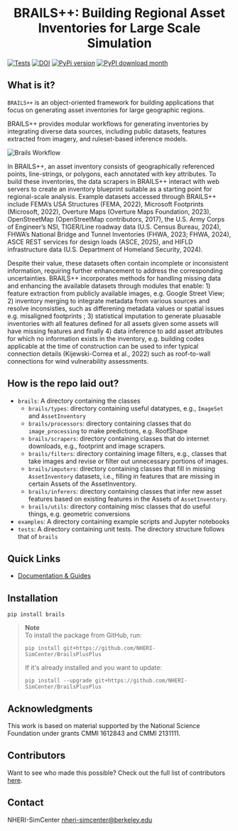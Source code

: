 <h1 style="text-align: center;">BRAILS++: Building Regional Asset Inventories for Large Scale Simulation</h1>

[![Tests](https://github.com/NHERI-SimCenter/BrailsPlusPlus/actions/workflows/tests.yml/badge.svg)](https://github.com/NHERI-SimCenter/BrailsPlusPlus/actions/workflows/tests.yml/badge.svg)
[![DOI](https://zenodo.org/badge/184673734.svg)](https://zenodo.org/badge/latestdoi/184673734)
[![PyPi version](https://badgen.net/pypi/v/BRAILS/)](https://pypi.org/project/BRAILS/)
[![PyPI download month](https://img.shields.io/pypi/dm/BRAILS.svg)](https://pypi.python.org/pypi/BRAILS/)

## What is it?

```BRAILS++``` is an object-oriented framework for building applications that focus on generating asset inventories for large geographic regions.


 BRAILS++ provides modular workflows for generating inventories by integrating diverse data sources, including public datasets, features extracted from imagery, and ruleset-based inference models.

![Brails Workflow](docs/brailsPlusPlus.png)

In BRAILS++, an asset inventory consists of geographically referenced points, line-strings, or polygons, each annotated with key attributes. To build these inventories, the data scrapers in BRAILS++ interact with web servers to create an inventory blueprint suitable as a starting point for regional-scale analysis. Example datasets accessed through BRAILS++ include FEMA’s USA Structures (FEMA, 2022), Microsoft Footprints (Microsoft, 2022), Overture Maps (Overture Maps Foundation, 2023), OpenStreetMap (OpenStreetMap contributors, 2017), the U.S. Army Corps of Engineer’s NSI, TIGER/Line roadway data (U.S. Census Bureau, 2024), FHWA’s National Bridge and Tunnel Inventories (FHWA, 2023; FHWA, 2024), ASCE REST services for design loads (ASCE, 2025), and HIFLD infrastructure data (U.S. Department of Homeland Security, 2024).

Despite their value, these datasets often contain incomplete or inconsistent information, requiring further enhancement to address the corresponding uncertainties. BRAILS++ incorporates methods for handling missing data and enhancing the available datasets through modules that enable: 1) feature extraction from publicly available images, e.g. Google Street View; 2) inventory merging to integrate metadata from various sources and resolve inconsisties, such as differening metadata values or spatial issues e.g. misaligned footprints ; 3) statistical imputation to generate pluasable inventories with all features defined for all assets given some assets will have missing features and finally 4) data inference to add asset attributes for which no information exists in the inventory, e.g. building codes applicable at the time of construction can be used to infer typical connection details (Kijewski-Correa et al., 2022) such as roof-to-wall connections for wind vulnerability assessments.


## How is the repo laid out?

+ ```brails```: A directory containing the classes
  - ```brails/types```: directory containing useful datatypes, e.g., ```ImageSet``` and ```AssetInventory```
  - ```brails/processors```: directory containing classes that do ```image_processing``` to make predictions, e.g. RoofShape
  - ```brails/scrapers```: directory containing classes that do internet downloads, e.g., footprint and image scrapers.
  - ```brails/filters```: directory containing image filters, e.g., classes that take images and revise or filter out unnecessary portions of images.
  - ```brails/imputers```: directory containing classes that fill in missing ```AssetInventory``` datasets, i.e., filling in features that are missing in certain Assets of the AssetInventory.
  - ```brails/inferers```: directory containing classes that infer new asset features based on existing features in the Assets of ```AssetInventory```.
  - ```brails/utils```: directory containing misc classes that do useful things, e.g. geometric conversions
+ ```examples```: A directory containing example scripts and Jupyter notebooks
+ ```tests```: A directory containing unit tests. The directory structure follows that of ```brails```

## Quick Links

- [Documentation & Guides](https://nheri-simcenter.github.io/BrailsPlusPlus/)

## Installation

   ```
   pip install brails
   ```

> **Note**  
> To install the package from GitHub, run:
>
> ```shell
> pip install git+https://github.com/NHERI-SimCenter/BrailsPlusPlus
> ```
>  If it's already installed and you want to update:
>
> ```shell
> pip install --upgrade git+https://github.com/NHERI-SimCenter/BrailsPlusPlus
> ```      


## Acknowledgments

This work is based on material supported by the National Science Foundation under grants CMMI 1612843 and CMMI 2131111.

## Contributors

Want to see who made this possible? Check out the full list of contributors [here](./contributors.md).

## Contact

NHERI-SimCenter nheri-simcenter@berkeley.edu

<!-- todo: instructions on how to lint the code, and specific subfolder or file. -->
<!-- todo: example with the test suite. -->
<!-- todo: instructions on how to run the tests -->
<!-- todo: instructions on how to check coverage -->
<!-- python -m pytest tests --cov=brails --cov-report html -->

